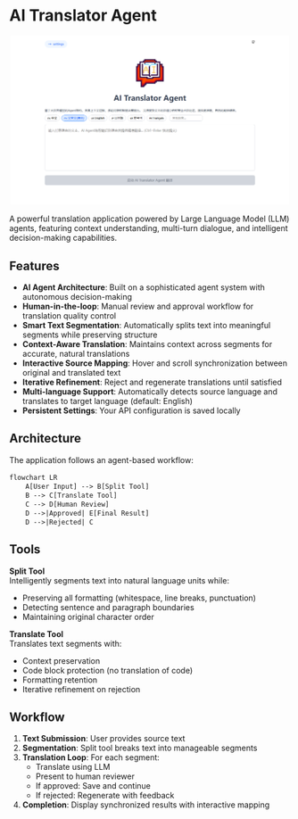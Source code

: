 # AI Translator Agent

<p align="center">
   <img width="500px" src="./demo.png" alt="linzhe-tools Logo" />
</p>

A powerful translation application powered by Large Language Model (LLM) agents, featuring context understanding, multi-turn dialogue, and intelligent decision-making capabilities.

## Features

- **AI Agent Architecture**: Built on a sophisticated agent system with autonomous decision-making
- **Human-in-the-loop**: Manual review and approval workflow for translation quality control
- **Smart Text Segmentation**: Automatically splits text into meaningful segments while preserving structure
- **Context-Aware Translation**: Maintains context across segments for accurate, natural translations
- **Interactive Source Mapping**: Hover and scroll synchronization between original and translated text
- **Iterative Refinement**: Reject and regenerate translations until satisfied
- **Multi-language Support**: Automatically detects source language and translates to target language (default: English)
- **Persistent Settings**: Your API configuration is saved locally

## Architecture

The application follows an agent-based workflow:

```mermaid
flowchart LR
    A[User Input] --> B[Split Tool]
    B --> C[Translate Tool]
    C --> D[Human Review]
    D -->|Approved| E[Final Result]
    D -->|Rejected| C
```

## Tools

**Split Tool**  
Intelligently segments text into natural language units while:

- Preserving all formatting (whitespace, line breaks, punctuation)
- Detecting sentence and paragraph boundaries
- Maintaining original character order

**Translate Tool**  
Translates text segments with:

- Context preservation
- Code block protection (no translation of code)
- Formatting retention
- Iterative refinement on rejection

## Workflow

1. **Text Submission**: User provides source text
2. **Segmentation**: Split tool breaks text into manageable segments
3. **Translation Loop**: For each segment:
   - Translate using LLM
   - Present to human reviewer
   - If approved: Save and continue
   - If rejected: Regenerate with feedback
4. **Completion**: Display synchronized results with interactive mapping
